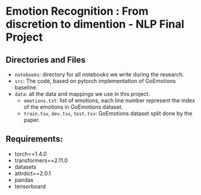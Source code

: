 # Emotion Recognition : From discretion to dimention - NLP Final Project

## Directories and Files
- `notebooks`: directory for all notebooks we write during the research.
- `src`: The code, based on pytorch implementation of GoEmotions baseline.
- `data`: all the data and mappings we use in this project.
  - `emotions.txt`: list of emotions, each line number represent the index of the emotions in GoEmotions dataset.
  - `train.tsv`, `dev.tsv`, `test.tsv`: GoEmotions dataset split done by the paper. 

## Requirements:
- torch==1.4.0
- transformers==2.11.0
- datasets
- attrdict==2.0.1
- pandas
- tensorboard
